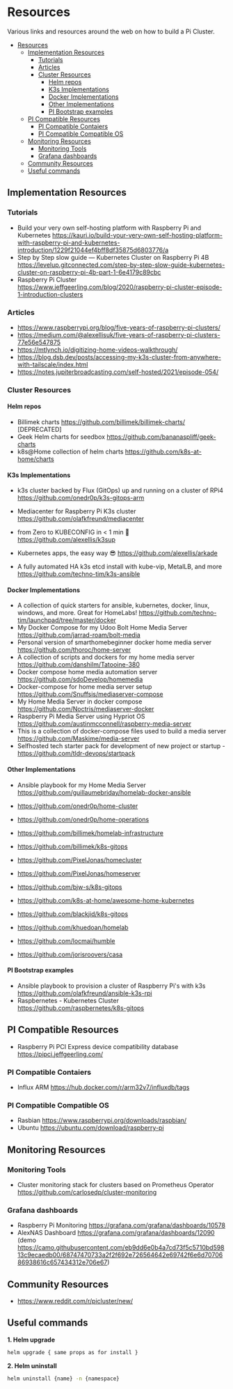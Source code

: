 # Resources

Various links and resources around the web on how to build a Pi Cluster.

- [Resources](#resources)
	- [Implementation Resources](#implementation-resources)
		- [Tutorials](#tutorials)
		- [Articles](#articles)
		- [Cluster Resources](#cluster-resources)
			- [Helm repos](#helm-repos)
			- [K3s Implementations](#k3s-implementations)
			- [Docker Implementations](#docker-implementations)
			- [Other Implementations](#other-implementations)
			- [PI Bootstrap examples](#pi-bootstrap-examples)
	- [PI Compatible Resources](#pi-compatible-resources)
		- [PI Compatible Contaiers](#pi-compatible-contaiers)
		- [PI Compatible Compatible OS](#pi-compatible-compatible-os)
	- [Monitoring Resources](#monitoring-resources)
		- [Monitoring Tools](#monitoring-tools)
		- [Grafana dashboards](#grafana-dashboards)
	- [Community Resources](#community-resources)
	- [Useful commands](#useful-commands)

## Implementation Resources

### Tutorials

- Build your very own self-hosting platform with Raspberry Pi and Kubernetes <https://kauri.io/build-your-very-own-self-hosting-platform-with-raspberry-pi-and-kubernetes-introduction/1229f21044ef4bff8df35875d6803776/a>
- Step by Step slow guide — Kubernetes Cluster on Raspberry Pi 4B <https://levelup.gitconnected.com/step-by-step-slow-guide-kubernetes-cluster-on-raspberry-pi-4b-part-1-6e4179c89cbc>
- Raspberry Pi Cluster <https://www.jeffgeerling.com/blog/2020/raspberry-pi-cluster-episode-1-introduction-clusters>

### Articles

- <https://www.raspberrypi.org/blog/five-years-of-raspberry-pi-clusters/>
- <https://medium.com/@alexellisuk/five-years-of-raspberry-pi-clusters-77e56e547875>
- <https://mtlynch.io/digitizing-home-videos-walkthrough/>
- <https://blog.dsb.dev/posts/accessing-my-k3s-cluster-from-anywhere-with-tailscale/index.html>
- <https://notes.jupiterbroadcasting.com/self-hosted/2021/episode-054/>

### Cluster Resources

#### Helm repos

- Billimek charts <https://github.com/billimek/billimek-charts/> [DEPRECATED]
- Geek Helm charts for seedbox <https://github.com/bananaspliff/geek-charts>
- k8s@Home collection of helm charts <https://github.com/k8s-at-home/charts>

#### K3s Implementations

- k3s cluster backed by Flux (GitOps) up and running on a cluster of RPi4 <https://github.com/onedr0p/k3s-gitops-arm>
- Mediacenter for Raspberry Pi K3s cluster <https://github.com/olafkfreund/mediacenter>

- from Zero to KUBECONFIG in < 1 min 🚀 <https://github.com/alexellis/k3sup>
- Kubernetes apps, the easy way 😎 <https://github.com/alexellis/arkade>

- A fully automated HA k3s etcd install with kube-vip, MetalLB, and more <https://github.com/techno-tim/k3s-ansible>

#### Docker Implementations

- A collection of quick starters for ansible, kubernetes, docker, linux, windows, and more. Great for HomeLabs! <https://github.com/techno-tim/launchpad/tree/master/docker>
- My Docker Compose for my Udoo Bolt Home Media Server <https://github.com/jarrad-roam/bolt-media>
- Personal version of smarthomebeginner docker home media server <https://github.com/thoroc/home-server>
- A collection of scripts and dockers for my home media server <https://github.com/danshilm/Tatooine-380>
- Docker compose home media automation server <https://github.com/sdoDevelop/homemedia>
- Docker-compose for home media server setup <https://github.com/Snuffsis/mediaserver-compose>
- My Home Media Server in docker compose <https://github.com/Noctris/mediaserver-docker>
- Raspberry Pi Media Server using Hypriot OS <https://github.com/austinmcconnell/raspberry-media-server>
- This is a collection of docker-compose files used to build a media server <https://github.com/Maskime/media-server>
- Selfhosted tech starter pack for development of new project or startup - <https://github.com/tldr-devops/startpack>

#### Other Implementations

- Ansible playbook for my Home Media Server <https://github.com/guillaumebriday/homelab-docker-ansible>

- <https://github.com/onedr0p/home-cluster>
- <https://github.com/onedr0p/home-operations>

- <https://github.com/billimek/homelab-infrastructure>
- <https://github.com/billimek/k8s-gitops>
- <https://github.com/PixelJonas/homecluster>
- <https://github.com/PixelJonas/homeserver>

- <https://github.com/bjw-s/k8s-gitops>

- <https://github.com/k8s-at-home/awesome-home-kubernetes>

- <https://github.com/blackjid/k8s-gitops>

- <https://github.com/khuedoan/homelab>
- <https://github.com/locmai/humble>

- https://github.com/jorisroovers/casa

#### PI Bootstrap examples

- Ansible playbook to provision a cluster of Raspberry Pi's with k3s <https://github.com/olafkfreund/ansible-k3s-rpi>
- Raspbernetes - Kubernetes Cluster <https://github.com/raspbernetes/k8s-gitops>

## PI Compatible Resources

- Raspberry Pi PCI Express device compatibility database <https://pipci.jeffgeerling.com/>

### PI Compatible Contaiers

- Influx ARM <https://hub.docker.com/r/arm32v7/influxdb/tags>

### PI Compatible Compatible OS

- Rasbian <https://www.raspberrypi.org/downloads/raspbian/>
- Ubuntu <https://ubuntu.com/download/raspberry-pi>

## Monitoring Resources

### Monitoring Tools

- Cluster monitoring stack for clusters based on Prometheus Operator <https://github.com/carlosedp/cluster-monitoring>

### Grafana dashboards

- Raspberry Pi Monitoring <https://grafana.com/grafana/dashboards/10578>
- AlexNAS Dashboard <https://grafana.com/grafana/dashboards/12090> (demo <https://camo.githubusercontent.com/eb9dd6e0b4a7cd73f5c5710bd59813c9ecaedb00/68747470733a2f2f692e726564642e69742f6e6d7070686938616c657434312e706e67>)

## Community Resources

- <https://www.reddit.com/r/picluster/new/>

## Useful commands

**1. Helm upgrade**

```bash
helm upgrade { same props as for install }
```

**2. Helm uninstall**

```bash
helm uninstall {name} -n {namespace}
```
